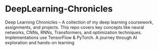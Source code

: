 # DeepLearning-Chronicles
Deep Learning Chronicles – A collection of my deep learning coursework, assignments, and projects. This repo covers key concepts like neural networks, CNNs, RNNs, Transformers, and optimization techniques. Implementations use TensorFlow &amp; PyTorch. A journey through AI exploration and hands-on learning
